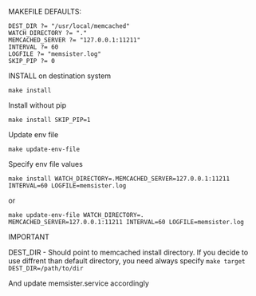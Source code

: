 MAKEFILE DEFAULTS:
```
DEST_DIR ?= "/usr/local/memcached"
WATCH_DIRECTORY ?= "."
MEMCACHED_SERVER ?= "127.0.0.1:11211"
INTERVAL ?= 60
LOGFILE ?= "memsister.log"
SKIP_PIP ?= 0
```

INSTALL on destination system

`make install`

Install without pip 

`make install SKIP_PIP=1`

Update env file 

`make update-env-file`

Specify env file values 

`make install WATCH_DIRECTORY=.MEMCACHED_SERVER=127.0.0.1:11211 INTERVAL=60 LOGFILE=memsister.log` 

or

`make update-env-file WATCH_DIRECTORY=. MEMCACHED_SERVER=127.0.0.1:11211 INTERVAL=60 LOGFILE=memsister.log`

IMPORTANT

DEST_DIR - Should point to memcached install directory. If you decide to use diffrent 
than default directory, you need always specify `make target DEST_DIR=/path/to/dir`

And update memsister.service accordingly